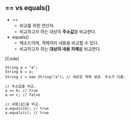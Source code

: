 ## == vs equals()

- ==
  - 비교를 위한 연산자.
  - 비교하고자 하는 대상의 **주소값**을 비교한다.
- equals()
  - 메소드이며, 객체끼리 내용을 비교할 수 있다.
  - 비교하고자 하는 **대상의 내용 자체**를 비교한다.

[Code]

```
String a = "a";
String b = a;
String c = new String("a"); // 새로운 객체 생성. 주소가 다름.

// 주소값을 비교. 
a == b; // true
a == c; // false

// 내용(값)을 비교. 
a.equals(b); // true
a.equals(c); // true
```